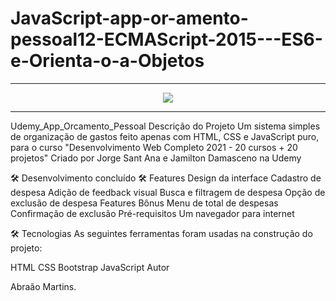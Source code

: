 # JavaScript-app-or-amento-pessoal12-ECMAScript-2015---ES6-e-Orienta-o-a-Objetos

<hr>
<p align="center">

  <img src="https://user-images.githubusercontent.com/103331086/219068012-ea5643fb-ab45-44f0-81c9-3c5e28d3e5ca.PNG"/>

</p>
<hr>

Udemy_App_Orcamento_Pessoal
Descrição do Projeto
Um sistema simples de organização de gastos feito apenas com HTML, CSS e JavaScript puro, para o curso "Desenvolvimento Web Completo 2021 - 20 cursos + 20 projetos" Criado por Jorge Sant Ana e Jamilton Damasceno na Udemy

🛠 Desenvolvimento concluído 🛠
Features
 Design da interface
 Cadastro de despesa
 Adição de feedback visual
 Busca e filtragem de despesa
 Opção de exclusão de despesa
Features Bônus
 Menu de total de despesas
 Confirmação de exclusão
Pré-requisitos
Um navegador para internet

🛠 Tecnologias
As seguintes ferramentas foram usadas na construção do projeto:

HTML
CSS
Bootstrap
JavaScript
Autor

Abraão Martins.
